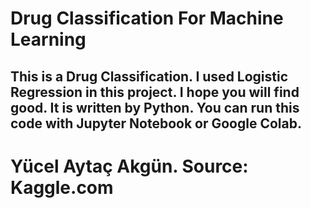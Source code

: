 # Drug Classification For Machine Learning
## This is a Drug Classification. I used Logistic Regression in this project. I hope you will find good. It is written by Python. You can run this code with Jupyter Notebook or Google Colab. 
# Yücel Aytaç Akgün. Source: Kaggle.com
